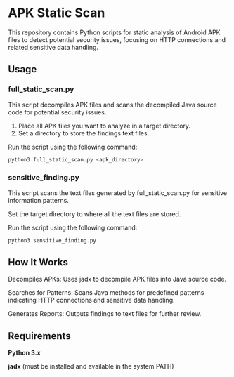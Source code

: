# APK Static Scan

This repository contains Python scripts for static analysis of Android APK files to detect potential security issues, focusing on HTTP connections and related sensitive data handling.

## Usage

### full_static_scan.py

This script decompiles APK files and scans the decompiled Java source code for potential security issues.

1. Place all APK files you want to analyze in a target directory.
2. Set a directory to store the findings text files.

Run the script using the following command:

```sh
python3 full_static_scan.py <apk_directory>
```

### sensitive_finding.py
This script scans the text files generated by full_static_scan.py for sensitive information patterns.

Set the target directory to where all the text files are stored.

Run the script using the following command:

```sh
python3 sensitive_finding.py
```

## How It Works
Decompiles APKs: Uses jadx to decompile APK files into Java source code.

Searches for Patterns: Scans Java methods for predefined patterns indicating HTTP connections and sensitive data handling.

Generates Reports: Outputs findings to text files for further review.

## Requirements
**Python 3.x**

**jadx** (must be installed and available in the system PATH)


